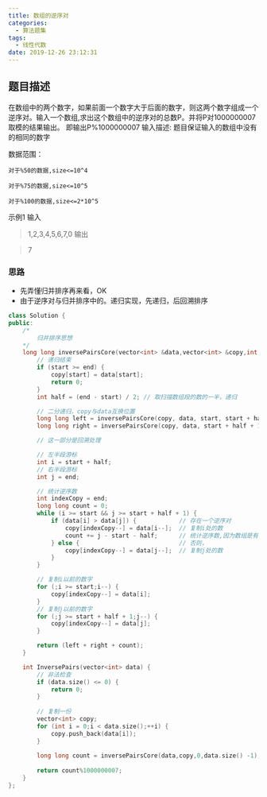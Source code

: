 ```yaml
---
title: 数组的逆序对
categories:
  - 算法题集
tags:
  - 线性代数
date: 2019-12-26 23:12:31
---
```


## 题目描述
在数组中的两个数字，如果前面一个数字大于后面的数字，则这两个数字组成一个逆序对。输入一个数组,求出这个数组中的逆序对的总数P。并将P对1000000007取模的结果输出。 即输出P%1000000007
输入描述:
题目保证输入的数组中没有的相同的数字

数据范围：

	对于%50的数据,size<=10^4

	对于%75的数据,size<=10^5

	对于%100的数据,size<=2*10^5

示例1
输入

> 1,2,3,4,5,6,7,0
输出

> 7

### 思路
- 先弄懂归并排序再来看，OK
- 由于逆序对与归并排序中的。递归实现，先递归，后回溯排序
```cpp
class Solution {
public:
    /*
        归并排序思想
    */
    long long inversePairsCore(vector<int> &data,vector<int> &copy,int start,int end) {
        // 递归结束
        if (start >= end) {
            copy[start] = data[start];
            return 0;
        }
        int half = (end - start) / 2; // 取扫描数组段的数的一半，递归

        // 二分递归，copy与data互换位置
        long long left = inversePairsCore(copy, data, start, start + half);
        long long right = inversePairsCore(copy, data, start + half + 1, end);

        // 这一部分是回溯处理

        // 左半段游标
        int i = start + half;
        // 右半段游标
        int j = end;

        // 统计逆序数
        int indexCopy = end;
        long long count = 0;
        while (i >= start && j >= start + half + 1) {
            if (data[i] > data[j]) {            // 存在一个逆序对
                copy[indexCopy--] = data[i--];  // 复制i处的数
                count += j - start - half;      // 统计逆序数,因为数组是有序的。好好理解
            } else {                            // 否则，
                copy[indexCopy--] = data[j--];  // 复制j处的数
            }
        }

        // 复制i以前的数字
        for (;i >= start;i--) {
            copy[indexCopy--] = data[i];
        }
        // 复制j以前的数字
        for (;j >= start + half + 1;j--) {
            copy[indexCopy--] = data[j];
        }

        return (left + right + count);
    }

    int InversePairs(vector<int> data) {
        // 非法检查
        if (data.size() <= 0) {
            return 0;
        }
        
        // 复制一份
        vector<int> copy;
        for (int i = 0;i < data.size();++i) {
            copy.push_back(data[i]);
        }
        
        long long count = inversePairsCore(data,copy,0,data.size() -1);
        
        return count%1000000007;
    }
};
```